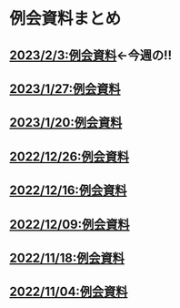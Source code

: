 # 例会資料まとめ
## [2023/2/3:例会資料](./2022/2023-0203.md)←**今週の!!**
## [2023/1/27:例会資料](./2022/2023-0127.md)
## [2023/1/20:例会資料](./2022/2023-0120.md)
## [2022/12/26:例会資料](./2022/2022-1223.md)
## [2022/12/16:例会資料](./2022/2022-1216.md)
## [2022/12/09:例会資料](./2022/2022-1209.md)
## [2022/11/18:例会資料](./2022/2022-1118.md)
## [2022/11/04:例会資料](./2022/2022-1104.md)

